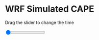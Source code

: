 <h1>WRF Simulated CAPE</h1>
<p>Drag the slider to change the time</p>

<div class="slidecontainer">
<input oninput='setImage(this)' class="slider" type="range" min="0" max="49" value="0" step="1" />
<img id='img'/>
</div>

<script>
var img = document.getElementById('img');
var img_array = ['/assets/images/wrf/cp_wrfout_d01_2020-03-18_12:00:00.png',
'/assets/images/wrf/cp_wrfout_d01_2020-03-18_13:00:00.png',
'/assets/images/wrf/cp_wrfout_d01_2020-03-18_14:00:00.png',
'/assets/images/wrf/cp_wrfout_d01_2020-03-18_15:00:00.png',
'/assets/images/wrf/cp_wrfout_d01_2020-03-18_16:00:00.png',
'/assets/images/wrf/cp_wrfout_d01_2020-03-18_17:00:00.png',
'/assets/images/wrf/cp_wrfout_d01_2020-03-18_18:00:00.png',
'/assets/images/wrf/cp_wrfout_d01_2020-03-18_19:00:00.png',
'/assets/images/wrf/cp_wrfout_d01_2020-03-18_20:00:00.png',
'/assets/images/wrf/cp_wrfout_d01_2020-03-18_21:00:00.png',
'/assets/images/wrf/cp_wrfout_d01_2020-03-18_22:00:00.png',
'/assets/images/wrf/cp_wrfout_d01_2020-03-18_23:00:00.png',
'/assets/images/wrf/cp_wrfout_d01_2020-03-19_00:00:00.png',
'/assets/images/wrf/cp_wrfout_d01_2020-03-19_01:00:00.png',
'/assets/images/wrf/cp_wrfout_d01_2020-03-19_02:00:00.png',
'/assets/images/wrf/cp_wrfout_d01_2020-03-19_03:00:00.png',
'/assets/images/wrf/cp_wrfout_d01_2020-03-19_04:00:00.png',
'/assets/images/wrf/cp_wrfout_d01_2020-03-19_05:00:00.png',
'/assets/images/wrf/cp_wrfout_d01_2020-03-19_06:00:00.png',
'/assets/images/wrf/cp_wrfout_d01_2020-03-19_07:00:00.png',
'/assets/images/wrf/cp_wrfout_d01_2020-03-19_08:00:00.png',
'/assets/images/wrf/cp_wrfout_d01_2020-03-19_09:00:00.png',
'/assets/images/wrf/cp_wrfout_d01_2020-03-19_10:00:00.png',
'/assets/images/wrf/cp_wrfout_d01_2020-03-19_11:00:00.png',
'/assets/images/wrf/cp_wrfout_d01_2020-03-19_12:00:00.png',
'/assets/images/wrf/cp_wrfout_d01_2020-03-19_13:00:00.png',
'/assets/images/wrf/cp_wrfout_d01_2020-03-19_14:00:00.png',
'/assets/images/wrf/cp_wrfout_d01_2020-03-19_15:00:00.png',
'/assets/images/wrf/cp_wrfout_d01_2020-03-19_16:00:00.png',
'/assets/images/wrf/cp_wrfout_d01_2020-03-19_17:00:00.png',
'/assets/images/wrf/cp_wrfout_d01_2020-03-19_18:00:00.png',
'/assets/images/wrf/cp_wrfout_d01_2020-03-19_19:00:00.png',
'/assets/images/wrf/cp_wrfout_d01_2020-03-19_20:00:00.png',
'/assets/images/wrf/cp_wrfout_d01_2020-03-19_21:00:00.png',
'/assets/images/wrf/cp_wrfout_d01_2020-03-19_22:00:00.png',
'/assets/images/wrf/cp_wrfout_d01_2020-03-19_23:00:00.png',
'/assets/images/wrf/cp_wrfout_d01_2020-03-20_00:00:00.png',
'/assets/images/wrf/cp_wrfout_d01_2020-03-20_01:00:00.png',
'/assets/images/wrf/cp_wrfout_d01_2020-03-20_02:00:00.png',
'/assets/images/wrf/cp_wrfout_d01_2020-03-20_03:00:00.png',
'/assets/images/wrf/cp_wrfout_d01_2020-03-20_04:00:00.png',
'/assets/images/wrf/cp_wrfout_d01_2020-03-20_05:00:00.png',
'/assets/images/wrf/cp_wrfout_d01_2020-03-20_06:00:00.png',
'/assets/images/wrf/cp_wrfout_d01_2020-03-20_07:00:00.png',
'/assets/images/wrf/cp_wrfout_d01_2020-03-20_08:00:00.png',
'/assets/images/wrf/cp_wrfout_d01_2020-03-20_09:00:00.png',
'/assets/images/wrf/cp_wrfout_d01_2020-03-20_10:00:00.png',
'/assets/images/wrf/cp_wrfout_d01_2020-03-20_11:00:00.png',
'/assets/images/wrf/cp_wrfout_d01_2020-03-20_12:00:00.png',];
function setImage(obj)
{
        var value = obj.value;
        img.src = img_array[value];

}
</script>
